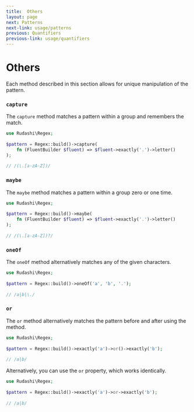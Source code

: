```yaml
---
title:  Others
layout: page
next: Patterns
next-link: usage/patterns
previous: Quantifiers
previous-link: usage/quantifiers
---
```


# Others

Each method described in this section allows for unique manipulation of the pattern.

### `capture`

The `capture` method matches a pattern within a group and remembers the match.

```php
use Rudashi\Regex;
 
$pattern = Regex::build()->capture(
    fn (FluentBuilder $fluent) => $fluent->exactly('.')->letter()
);
 
// /(\.[a-zA-Z])/
```

### `maybe`

The `maybe` method matches a pattern within a group zero or one time.

```php
use Rudashi\Regex;
 
$pattern = Regex::build()->maybe(
    fn (FluentBuilder $fluent) => $fluent->exactly('.')->letter()
);
 
// /(\.[a-zA-Z])?/
```

### `oneOf`

The `oneOf` method alternatively matches any of the given characters.

```php
use Rudashi\Regex;
 
$pattern = Regex::build()->oneOf('a', 'b', '.');
 
// /a|b|\./
```

### `or`

The `or` method alternatively matches the pattern before and after using the method.

```php
use Rudashi\Regex;
 
$pattern = Regex::build()->exactly('a')->or()->exactly('b');
 
// /a|b/
```

Alternatively, you can use the `or` property, which works identically.

```php
use Rudashi\Regex;
 
$pattern = Regex::build()->exactly('a')->or->exactly('b');
 
// /a|b/
```